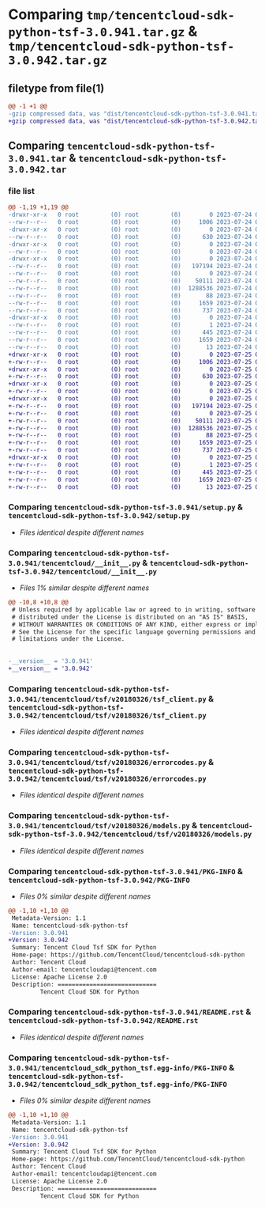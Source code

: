 # Comparing `tmp/tencentcloud-sdk-python-tsf-3.0.941.tar.gz` & `tmp/tencentcloud-sdk-python-tsf-3.0.942.tar.gz`

## filetype from file(1)

```diff
@@ -1 +1 @@
-gzip compressed data, was "dist/tencentcloud-sdk-python-tsf-3.0.941.tar", last modified: Mon Jul 24 00:47:18 2023, max compression
+gzip compressed data, was "dist/tencentcloud-sdk-python-tsf-3.0.942.tar", last modified: Tue Jul 25 04:29:06 2023, max compression
```

## Comparing `tencentcloud-sdk-python-tsf-3.0.941.tar` & `tencentcloud-sdk-python-tsf-3.0.942.tar`

### file list

```diff
@@ -1,19 +1,19 @@
-drwxr-xr-x   0 root         (0) root         (0)        0 2023-07-24 00:47:18.000000 tencentcloud-sdk-python-tsf-3.0.941/
--rw-r--r--   0 root         (0) root         (0)     1006 2023-07-24 00:47:18.000000 tencentcloud-sdk-python-tsf-3.0.941/setup.py
-drwxr-xr-x   0 root         (0) root         (0)        0 2023-07-24 00:47:18.000000 tencentcloud-sdk-python-tsf-3.0.941/tencentcloud/
--rw-r--r--   0 root         (0) root         (0)      630 2023-07-24 00:47:18.000000 tencentcloud-sdk-python-tsf-3.0.941/tencentcloud/__init__.py
-drwxr-xr-x   0 root         (0) root         (0)        0 2023-07-24 00:47:18.000000 tencentcloud-sdk-python-tsf-3.0.941/tencentcloud/tsf/
--rw-r--r--   0 root         (0) root         (0)        0 2023-07-24 00:47:18.000000 tencentcloud-sdk-python-tsf-3.0.941/tencentcloud/tsf/__init__.py
-drwxr-xr-x   0 root         (0) root         (0)        0 2023-07-24 00:47:18.000000 tencentcloud-sdk-python-tsf-3.0.941/tencentcloud/tsf/v20180326/
--rw-r--r--   0 root         (0) root         (0)   197194 2023-07-24 00:47:18.000000 tencentcloud-sdk-python-tsf-3.0.941/tencentcloud/tsf/v20180326/tsf_client.py
--rw-r--r--   0 root         (0) root         (0)        0 2023-07-24 00:47:18.000000 tencentcloud-sdk-python-tsf-3.0.941/tencentcloud/tsf/v20180326/__init__.py
--rw-r--r--   0 root         (0) root         (0)    50111 2023-07-24 00:47:18.000000 tencentcloud-sdk-python-tsf-3.0.941/tencentcloud/tsf/v20180326/errorcodes.py
--rw-r--r--   0 root         (0) root         (0)  1288536 2023-07-24 00:47:18.000000 tencentcloud-sdk-python-tsf-3.0.941/tencentcloud/tsf/v20180326/models.py
--rw-r--r--   0 root         (0) root         (0)       88 2023-07-24 00:47:18.000000 tencentcloud-sdk-python-tsf-3.0.941/setup.cfg
--rw-r--r--   0 root         (0) root         (0)     1659 2023-07-24 00:47:18.000000 tencentcloud-sdk-python-tsf-3.0.941/PKG-INFO
--rw-r--r--   0 root         (0) root         (0)      737 2023-07-24 00:47:18.000000 tencentcloud-sdk-python-tsf-3.0.941/README.rst
-drwxr-xr-x   0 root         (0) root         (0)        0 2023-07-24 00:47:18.000000 tencentcloud-sdk-python-tsf-3.0.941/tencentcloud_sdk_python_tsf.egg-info/
--rw-r--r--   0 root         (0) root         (0)        1 2023-07-24 00:47:18.000000 tencentcloud-sdk-python-tsf-3.0.941/tencentcloud_sdk_python_tsf.egg-info/dependency_links.txt
--rw-r--r--   0 root         (0) root         (0)      445 2023-07-24 00:47:18.000000 tencentcloud-sdk-python-tsf-3.0.941/tencentcloud_sdk_python_tsf.egg-info/SOURCES.txt
--rw-r--r--   0 root         (0) root         (0)     1659 2023-07-24 00:47:18.000000 tencentcloud-sdk-python-tsf-3.0.941/tencentcloud_sdk_python_tsf.egg-info/PKG-INFO
--rw-r--r--   0 root         (0) root         (0)       13 2023-07-24 00:47:18.000000 tencentcloud-sdk-python-tsf-3.0.941/tencentcloud_sdk_python_tsf.egg-info/top_level.txt
+drwxr-xr-x   0 root         (0) root         (0)        0 2023-07-25 04:29:06.000000 tencentcloud-sdk-python-tsf-3.0.942/
+-rw-r--r--   0 root         (0) root         (0)     1006 2023-07-25 04:29:06.000000 tencentcloud-sdk-python-tsf-3.0.942/setup.py
+drwxr-xr-x   0 root         (0) root         (0)        0 2023-07-25 04:29:06.000000 tencentcloud-sdk-python-tsf-3.0.942/tencentcloud/
+-rw-r--r--   0 root         (0) root         (0)      630 2023-07-25 04:29:06.000000 tencentcloud-sdk-python-tsf-3.0.942/tencentcloud/__init__.py
+drwxr-xr-x   0 root         (0) root         (0)        0 2023-07-25 04:29:06.000000 tencentcloud-sdk-python-tsf-3.0.942/tencentcloud/tsf/
+-rw-r--r--   0 root         (0) root         (0)        0 2023-07-25 04:29:06.000000 tencentcloud-sdk-python-tsf-3.0.942/tencentcloud/tsf/__init__.py
+drwxr-xr-x   0 root         (0) root         (0)        0 2023-07-25 04:29:06.000000 tencentcloud-sdk-python-tsf-3.0.942/tencentcloud/tsf/v20180326/
+-rw-r--r--   0 root         (0) root         (0)   197194 2023-07-25 04:29:06.000000 tencentcloud-sdk-python-tsf-3.0.942/tencentcloud/tsf/v20180326/tsf_client.py
+-rw-r--r--   0 root         (0) root         (0)        0 2023-07-25 04:29:06.000000 tencentcloud-sdk-python-tsf-3.0.942/tencentcloud/tsf/v20180326/__init__.py
+-rw-r--r--   0 root         (0) root         (0)    50111 2023-07-25 04:29:06.000000 tencentcloud-sdk-python-tsf-3.0.942/tencentcloud/tsf/v20180326/errorcodes.py
+-rw-r--r--   0 root         (0) root         (0)  1288536 2023-07-25 04:29:06.000000 tencentcloud-sdk-python-tsf-3.0.942/tencentcloud/tsf/v20180326/models.py
+-rw-r--r--   0 root         (0) root         (0)       88 2023-07-25 04:29:06.000000 tencentcloud-sdk-python-tsf-3.0.942/setup.cfg
+-rw-r--r--   0 root         (0) root         (0)     1659 2023-07-25 04:29:06.000000 tencentcloud-sdk-python-tsf-3.0.942/PKG-INFO
+-rw-r--r--   0 root         (0) root         (0)      737 2023-07-25 04:29:06.000000 tencentcloud-sdk-python-tsf-3.0.942/README.rst
+drwxr-xr-x   0 root         (0) root         (0)        0 2023-07-25 04:29:06.000000 tencentcloud-sdk-python-tsf-3.0.942/tencentcloud_sdk_python_tsf.egg-info/
+-rw-r--r--   0 root         (0) root         (0)        1 2023-07-25 04:29:06.000000 tencentcloud-sdk-python-tsf-3.0.942/tencentcloud_sdk_python_tsf.egg-info/dependency_links.txt
+-rw-r--r--   0 root         (0) root         (0)      445 2023-07-25 04:29:06.000000 tencentcloud-sdk-python-tsf-3.0.942/tencentcloud_sdk_python_tsf.egg-info/SOURCES.txt
+-rw-r--r--   0 root         (0) root         (0)     1659 2023-07-25 04:29:06.000000 tencentcloud-sdk-python-tsf-3.0.942/tencentcloud_sdk_python_tsf.egg-info/PKG-INFO
+-rw-r--r--   0 root         (0) root         (0)       13 2023-07-25 04:29:06.000000 tencentcloud-sdk-python-tsf-3.0.942/tencentcloud_sdk_python_tsf.egg-info/top_level.txt
```

### Comparing `tencentcloud-sdk-python-tsf-3.0.941/setup.py` & `tencentcloud-sdk-python-tsf-3.0.942/setup.py`

 * *Files identical despite different names*

### Comparing `tencentcloud-sdk-python-tsf-3.0.941/tencentcloud/__init__.py` & `tencentcloud-sdk-python-tsf-3.0.942/tencentcloud/__init__.py`

 * *Files 1% similar despite different names*

```diff
@@ -10,8 +10,8 @@
 # Unless required by applicable law or agreed to in writing, software
 # distributed under the License is distributed on an "AS IS" BASIS,
 # WITHOUT WARRANTIES OR CONDITIONS OF ANY KIND, either express or implied.
 # See the License for the specific language governing permissions and
 # limitations under the License.
 
 
-__version__ = '3.0.941'
+__version__ = '3.0.942'
```

### Comparing `tencentcloud-sdk-python-tsf-3.0.941/tencentcloud/tsf/v20180326/tsf_client.py` & `tencentcloud-sdk-python-tsf-3.0.942/tencentcloud/tsf/v20180326/tsf_client.py`

 * *Files identical despite different names*

### Comparing `tencentcloud-sdk-python-tsf-3.0.941/tencentcloud/tsf/v20180326/errorcodes.py` & `tencentcloud-sdk-python-tsf-3.0.942/tencentcloud/tsf/v20180326/errorcodes.py`

 * *Files identical despite different names*

### Comparing `tencentcloud-sdk-python-tsf-3.0.941/tencentcloud/tsf/v20180326/models.py` & `tencentcloud-sdk-python-tsf-3.0.942/tencentcloud/tsf/v20180326/models.py`

 * *Files identical despite different names*

### Comparing `tencentcloud-sdk-python-tsf-3.0.941/PKG-INFO` & `tencentcloud-sdk-python-tsf-3.0.942/PKG-INFO`

 * *Files 0% similar despite different names*

```diff
@@ -1,10 +1,10 @@
 Metadata-Version: 1.1
 Name: tencentcloud-sdk-python-tsf
-Version: 3.0.941
+Version: 3.0.942
 Summary: Tencent Cloud Tsf SDK for Python
 Home-page: https://github.com/TencentCloud/tencentcloud-sdk-python
 Author: Tencent Cloud
 Author-email: tencentcloudapi@tencent.com
 License: Apache License 2.0
 Description: ============================
         Tencent Cloud SDK for Python
```

### Comparing `tencentcloud-sdk-python-tsf-3.0.941/README.rst` & `tencentcloud-sdk-python-tsf-3.0.942/README.rst`

 * *Files identical despite different names*

### Comparing `tencentcloud-sdk-python-tsf-3.0.941/tencentcloud_sdk_python_tsf.egg-info/PKG-INFO` & `tencentcloud-sdk-python-tsf-3.0.942/tencentcloud_sdk_python_tsf.egg-info/PKG-INFO`

 * *Files 0% similar despite different names*

```diff
@@ -1,10 +1,10 @@
 Metadata-Version: 1.1
 Name: tencentcloud-sdk-python-tsf
-Version: 3.0.941
+Version: 3.0.942
 Summary: Tencent Cloud Tsf SDK for Python
 Home-page: https://github.com/TencentCloud/tencentcloud-sdk-python
 Author: Tencent Cloud
 Author-email: tencentcloudapi@tencent.com
 License: Apache License 2.0
 Description: ============================
         Tencent Cloud SDK for Python
```

